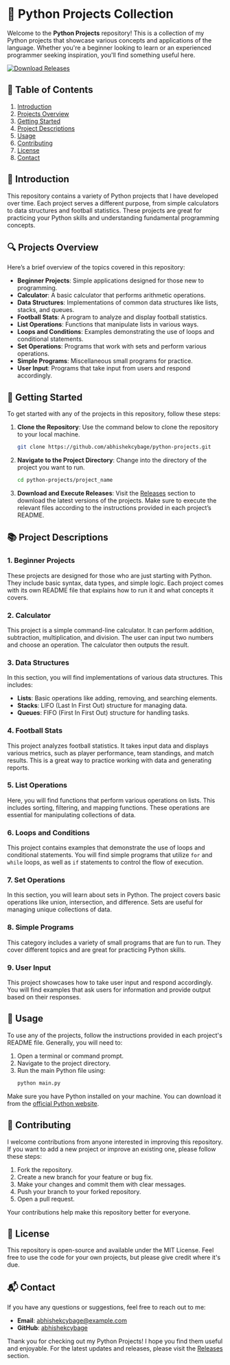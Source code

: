 # 🐍 Python Projects Collection

Welcome to the **Python Projects** repository! This is a collection of my Python projects that showcase various concepts and applications of the language. Whether you're a beginner looking to learn or an experienced programmer seeking inspiration, you'll find something useful here.

[![Download Releases](https://img.shields.io/badge/Download%20Releases-blue.svg)](https://github.com/abhishekcybage/python-projects/releases)

## 📁 Table of Contents

1. [Introduction](#introduction)
2. [Projects Overview](#projects-overview)
3. [Getting Started](#getting-started)
4. [Project Descriptions](#project-descriptions)
5. [Usage](#usage)
6. [Contributing](#contributing)
7. [License](#license)
8. [Contact](#contact)

## 📜 Introduction

This repository contains a variety of Python projects that I have developed over time. Each project serves a different purpose, from simple calculators to data structures and football statistics. These projects are great for practicing your Python skills and understanding fundamental programming concepts.

## 🔍 Projects Overview

Here’s a brief overview of the topics covered in this repository:

- **Beginner Projects**: Simple applications designed for those new to programming.
- **Calculator**: A basic calculator that performs arithmetic operations.
- **Data Structures**: Implementations of common data structures like lists, stacks, and queues.
- **Football Stats**: A program to analyze and display football statistics.
- **List Operations**: Functions that manipulate lists in various ways.
- **Loops and Conditions**: Examples demonstrating the use of loops and conditional statements.
- **Set Operations**: Programs that work with sets and perform various operations.
- **Simple Programs**: Miscellaneous small programs for practice.
- **User Input**: Programs that take input from users and respond accordingly.

## 🚀 Getting Started

To get started with any of the projects in this repository, follow these steps:

1. **Clone the Repository**: Use the command below to clone the repository to your local machine.
   ```bash
   git clone https://github.com/abhishekcybage/python-projects.git
   ```

2. **Navigate to the Project Directory**: Change into the directory of the project you want to run.
   ```bash
   cd python-projects/project_name
   ```

3. **Download and Execute Releases**: Visit the [Releases](https://github.com/abhishekcybage/python-projects/releases) section to download the latest versions of the projects. Make sure to execute the relevant files according to the instructions provided in each project’s README.

## 📚 Project Descriptions

### 1. Beginner Projects

These projects are designed for those who are just starting with Python. They include basic syntax, data types, and simple logic. Each project comes with its own README file that explains how to run it and what concepts it covers.

### 2. Calculator

This project is a simple command-line calculator. It can perform addition, subtraction, multiplication, and division. The user can input two numbers and choose an operation. The calculator then outputs the result.

### 3. Data Structures

In this section, you will find implementations of various data structures. This includes:

- **Lists**: Basic operations like adding, removing, and searching elements.
- **Stacks**: LIFO (Last In First Out) structure for managing data.
- **Queues**: FIFO (First In First Out) structure for handling tasks.

### 4. Football Stats

This project analyzes football statistics. It takes input data and displays various metrics, such as player performance, team standings, and match results. This is a great way to practice working with data and generating reports.

### 5. List Operations

Here, you will find functions that perform various operations on lists. This includes sorting, filtering, and mapping functions. These operations are essential for manipulating collections of data.

### 6. Loops and Conditions

This project contains examples that demonstrate the use of loops and conditional statements. You will find simple programs that utilize `for` and `while` loops, as well as `if` statements to control the flow of execution.

### 7. Set Operations

In this section, you will learn about sets in Python. The project covers basic operations like union, intersection, and difference. Sets are useful for managing unique collections of data.

### 8. Simple Programs

This category includes a variety of small programs that are fun to run. They cover different topics and are great for practicing Python skills.

### 9. User Input

This project showcases how to take user input and respond accordingly. You will find examples that ask users for information and provide output based on their responses.

## 📖 Usage

To use any of the projects, follow the instructions provided in each project's README file. Generally, you will need to:

1. Open a terminal or command prompt.
2. Navigate to the project directory.
3. Run the main Python file using:
   ```bash
   python main.py
   ```

Make sure you have Python installed on your machine. You can download it from the [official Python website](https://www.python.org/downloads/).

## 🤝 Contributing

I welcome contributions from anyone interested in improving this repository. If you want to add a new project or improve an existing one, please follow these steps:

1. Fork the repository.
2. Create a new branch for your feature or bug fix.
3. Make your changes and commit them with clear messages.
4. Push your branch to your forked repository.
5. Open a pull request.

Your contributions help make this repository better for everyone.

## 📄 License

This repository is open-source and available under the MIT License. Feel free to use the code for your own projects, but please give credit where it's due.

## 📬 Contact

If you have any questions or suggestions, feel free to reach out to me:

- **Email**: abhishekcybage@example.com
- **GitHub**: [abhishekcybage](https://github.com/abhishekcybage)

Thank you for checking out my Python Projects! I hope you find them useful and enjoyable. For the latest updates and releases, please visit the [Releases](https://github.com/abhishekcybage/python-projects/releases) section.